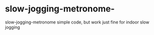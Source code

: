 # slow-jogging-metronome-
slow-jogging-metronome 
simple code, but work just fine for indoor slow jogging
